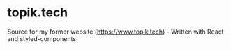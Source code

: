 # topik.tech
Source for my former website (https://www.topik.tech) - Written with React and styled-components
